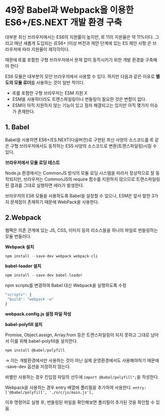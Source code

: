 # 49장 Babel과 Webpack을 이용한 ES6+/ES.NEXT 개발 환경 구축

대부분 최신 브라우저에서는 ES6의 지원률이 높지만, IE 11의 지원율은 약 11%이다. 그리고 매년 새롭게 도입되는 (ES6+ )이상 버전과 제안 단계에 있는 ES 제안 사항 은 브라우저에 따라 지원율이 제각각이다.

때문에 IE를 포함한 구형 브라우저에서 문제 없이 동작시키기 위한 개발 환경을 구축해야 한다

ES6 모듈은 대부분의 모던 브라우저에서 사용할 수 있다. 하지만 다음과 같은 이유로 **별도의 모듈 로더**를 사용하는 것이 일반 적이다.

-   IE를 포함한 구형 브라우저는 ESM 지원 X
-   ESM을 사용하더라도 트랜스파일링이나 번들링이 필요한 것은 변함이 없다.
-   ESM이 아직 지원하지 않는 기능이 있고 점차 해결되고는 있지만 아직 몇가지 이슈가 존재한다.

## 1. Babel

Babel을 사용하면 ES6+/ES.NEXT(다음버전)로 구현된 최신 사양의 소스코드를 IE 같은 구형 브라우저에서도 동작하는 ES5 사양의 소스코드로 변환(트랜스파일링)시킬 수 있다.

**브라우저에서 모듈 로딩 테스트**

Node.js 환경에서는 CommonJS 방식의 모듈 로딩 시스템을 따라서 정상적으로 잘 동작되지만, 브라우저는 CommonJS의 require 함수를 지원하지 않으므로 트랜스파일링된 결과를 그대로 실행하면 에러가 발생한다.

브라우저의 ES6 모듈을 사용하도록 Babel을 설정할 수 있으나, ESM은 앞서 말한 3가지 문제점이 존재하기 때문에 WebPack을 사용한다.

## 2.**Webpack**

웹팩은 의존 관계에 있는 JS, CSS, 이미지 등의 리소스들을 하나의 파일로 번들링하는 모듈 번들러다.

**Webpack 설치**

```jsx
npm install --save-dev webpack webpack-cli
```

**babel-loader 설치**

```jsx
npm install --save-dev babel-loader
```

npm scripts를 변경하여 Babel 대신 Webpack을 실행하도록 수정

```jsx
"scripts": {
 "build": "webpack -w"
}
```

**webpack.config.js 설정 파일 작성**

**babel-polyfill 설치**

Promise, Object.assign, Array.from 등은 트랜스파일링이 되지 못하고 그대로 남아서 이를 위해 babel-polyfill을 설치한다.

```jsx
npm install @babel/polyfill
```

→ 이는 개발환경에서만 사용하는 것이 아닌 실제 운영환경에서도 사용해야하기 때문에 -save-dev 옵션을 지정하지 않는다.

바벨만 사용하는 경우 진입점 파일의 선두에 `import @babel/polyfill";`을 작성한다.

Webpack을 사용하는 경우 entry 배열에 폴리필을 추가하여 사용한다. `entry: ['@babel/polyfill', './src/js/main.js'],`

이후 명령어로 실행 후, 번들링된 파일을 확인해보면 폴리필이 추가된 것을 확인할 수 있음
